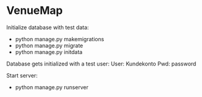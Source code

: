 # VenueMap

Initialize database with test data:
- python manage.py makemigrations
- python manage.py migrate
- python manage.py initdata

Database gets initialized with a test user:
User: Kundekonto
Pwd: password

Start server:
- python manage.py runserver
